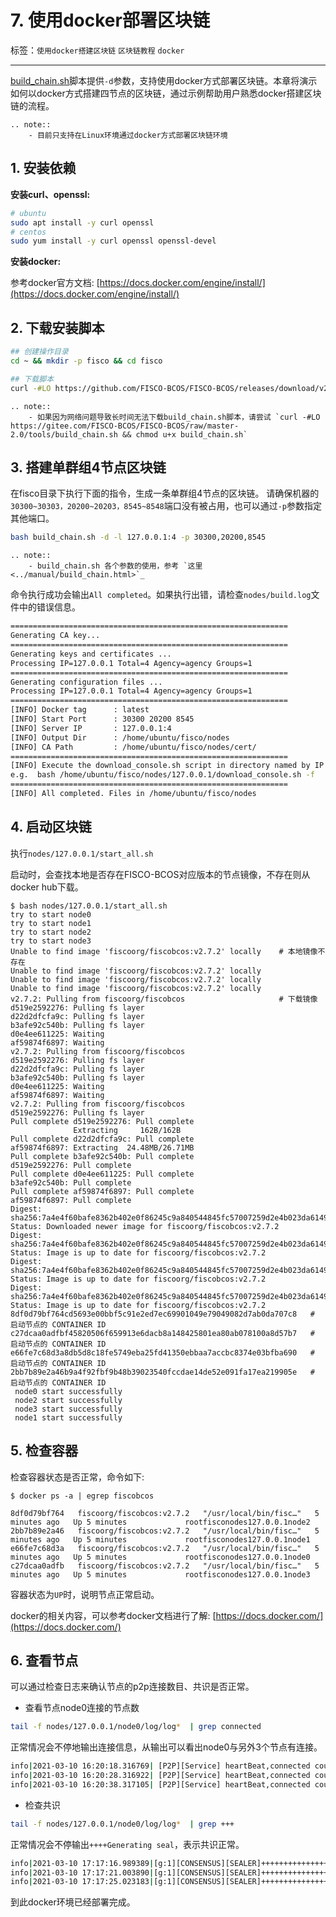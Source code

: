 # 7. 使用docker部署区块链

标签：``使用docker搭建区块链`` ``区块链教程`` ``docker``

----

[build_chain.sh](../manual/build_chain.md)脚本提供`-d`参数，支持使用docker方式部署区块链。本章将演示如何以docker方式搭建四节点的区块链，通过示例帮助用户熟悉docker搭建区块链的流程。

```eval_rst
.. note::
    - 目前只支持在Linux环境通过docker方式部署区块链环境
```

## 1. 安装依赖

**安装curl、openssl:**

```bash
# ubuntu
sudo apt install -y curl openssl
# centos
sudo yum install -y curl openssl openssl-devel
```

**安装docker:**

参考docker官方文档: [https://docs.docker.com/engine/install/](https://docs.docker.com/engine/install/)

## 2. 下载安装脚本
```bash
## 创建操作目录
cd ~ && mkdir -p fisco && cd fisco

## 下载脚本
curl -#LO https://github.com/FISCO-BCOS/FISCO-BCOS/releases/download/v2.9.1/build_chain.sh && chmod u+x build_chain.sh
```

```eval_rst
.. note::
    - 如果因为网络问题导致长时间无法下载build_chain.sh脚本，请尝试 `curl -#LO https://gitee.com/FISCO-BCOS/FISCO-BCOS/raw/master-2.0/tools/build_chain.sh && chmod u+x build_chain.sh`
```

## 3. 搭建单群组4节点区块链
在fisco目录下执行下面的指令，生成一条单群组4节点的区块链。
请确保机器的`30300~30303，20200~20203，8545~8548`端口没有被占用，也可以通过`-p`参数指定其他端口。

```bash
bash build_chain.sh -d -l 127.0.0.1:4 -p 30300,20200,8545
```

```eval_rst
.. note::
    - build_chain.sh 各个参数的使用，参考 `这里 <../manual/build_chain.html>`_
```

命令执行成功会输出`All completed`。如果执行出错，请检查`nodes/build.log`文件中的错误信息。

```bash
==============================================================
Generating CA key...
==============================================================
Generating keys and certificates ...
Processing IP=127.0.0.1 Total=4 Agency=agency Groups=1
==============================================================
Generating configuration files ...
Processing IP=127.0.0.1 Total=4 Agency=agency Groups=1
==============================================================
[INFO] Docker tag      : latest
[INFO] Start Port      : 30300 20200 8545
[INFO] Server IP       : 127.0.0.1:4
[INFO] Output Dir      : /home/ubuntu/fisco/nodes
[INFO] CA Path         : /home/ubuntu/fisco/nodes/cert/
==============================================================
[INFO] Execute the download_console.sh script in directory named by IP to get FISCO-BCOS console.
e.g.  bash /home/ubuntu/fisco/nodes/127.0.0.1/download_console.sh -f
==============================================================
[INFO] All completed. Files in /home/ubuntu/fisco/nodes
```

## 4. 启动区块链

执行`nodes/127.0.0.1/start_all.sh`

启动时，会查找本地是否存在FISCO-BCOS对应版本的节点镜像，不存在则从docker hub下载。

```shell
$ bash nodes/127.0.0.1/start_all.sh
try to start node0
try to start node1
try to start node2
try to start node3
Unable to find image 'fiscoorg/fiscobcos:v2.7.2' locally    # 本地镜像不存在
Unable to find image 'fiscoorg/fiscobcos:v2.7.2' locally
Unable to find image 'fiscoorg/fiscobcos:v2.7.2' locally
Unable to find image 'fiscoorg/fiscobcos:v2.7.2' locally
v2.7.2: Pulling from fiscoorg/fiscobcos                     # 下载镜像
d519e2592276: Pulling fs layer
d22d2dfcfa9c: Pulling fs layer
b3afe92c540b: Pulling fs layer
d0e4ee611225: Waiting
af59874f6897: Waiting
v2.7.2: Pulling from fiscoorg/fiscobcos
d519e2592276: Pulling fs layer
d22d2dfcfa9c: Pulling fs layer
b3afe92c540b: Pulling fs layer
d0e4ee611225: Waiting
af59874f6897: Waiting
v2.7.2: Pulling from fiscoorg/fiscobcos
d519e2592276: Pulling fs layer
Pull complete d519e2592276: Pull complete
              Extracting     162B/162B
Pull complete d22d2dfcfa9c: Pull complete
af59874f6897: Extracting  24.48MB/26.71MB
Pull complete b3afe92c540b: Pull complete
d519e2592276: Pull complete
Pull complete d0e4ee611225: Pull complete
b3afe92c540b: Pull complete
Pull complete af59874f6897: Pull complete
af59874f6897: Pull complete
Digest: sha256:7a4e4f60bafe8362b402e0f86245c9a840544845fc57007259d2e4b023da6149
Status: Downloaded newer image for fiscoorg/fiscobcos:v2.7.2
Digest: sha256:7a4e4f60bafe8362b402e0f86245c9a840544845fc57007259d2e4b023da6149
Status: Image is up to date for fiscoorg/fiscobcos:v2.7.2
Digest: sha256:7a4e4f60bafe8362b402e0f86245c9a840544845fc57007259d2e4b023da6149
Status: Image is up to date for fiscoorg/fiscobcos:v2.7.2
Digest: sha256:7a4e4f60bafe8362b402e0f86245c9a840544845fc57007259d2e4b023da6149
Status: Image is up to date for fiscoorg/fiscobcos:v2.7.2
8df0d79bf764cd5693e00bbf5c91e2ed7ec69901049e79049082d7ab0da707c8   # 启动节点的 CONTAINER ID
c27dcaa0adfbf45820506f659913e6dacb8a148425801ea80ab078100a8d57b7   # 启动节点的 CONTAINER ID
e66fe7c68d3a8db5d8c18fe5749eba25fd41350ebbaa7accbc8374e03bfba690   # 启动节点的 CONTAINER ID
2bb7b89e2a46b9a4f92fbf9b48b39023540fccdae14de52e091fa17ea219905e   # 启动节点的 CONTAINER ID
 node0 start successfully                                           
 node2 start successfully                                           
 node3 start successfully                                           
 node1 start successfully                                           
```

## 5. 检查容器

检查容器状态是否正常，命令如下:
```shell
$ docker ps -a | egrep fiscobcos

8df0d79bf764   fiscoorg/fiscobcos:v2.7.2   "/usr/local/bin/fisc…"   5 minutes ago   Up 5 minutes             rootfisconodes127.0.0.1node2
2bb7b89e2a46   fiscoorg/fiscobcos:v2.7.2   "/usr/local/bin/fisc…"   5 minutes ago   Up 5 minutes             rootfisconodes127.0.0.1node1
e66fe7c68d3a   fiscoorg/fiscobcos:v2.7.2   "/usr/local/bin/fisc…"   5 minutes ago   Up 5 minutes             rootfisconodes127.0.0.1node0
c27dcaa0adfb   fiscoorg/fiscobcos:v2.7.2   "/usr/local/bin/fisc…"   5 minutes ago   Up 5 minutes             rootfisconodes127.0.0.1node3
```
容器状态为`UP`时，说明节点正常启动。

docker的相关内容，可以参考docker文档进行了解: [https://docs.docker.com/](https://docs.docker.com/)

## 6. 查看节点

可以通过检查日志来确认节点的p2p连接数目、共识是否正常。

- 查看节点node0连接的节点数

```bash
tail -f nodes/127.0.0.1/node0/log/log*  | grep connected
```

正常情况会不停地输出连接信息，从输出可以看出node0与另外3个节点有连接。
```bash
info|2021-03-10 16:20:18.316769| [P2P][Service] heartBeat,connected count=3
info|2021-03-10 16:20:28.316922| [P2P][Service] heartBeat,connected count=3
info|2021-03-10 16:20:38.317105| [P2P][Service] heartBeat,connected count=3
```

- 检查共识


```bash
tail -f nodes/127.0.0.1/node0/log/log*  | grep +++
```

正常情况会不停输出`++++Generating seal`，表示共识正常。
```bash
info|2021-03-10 17:17:16.989389|[g:1][CONSENSUS][SEALER]++++++++++++++++ Generating seal on,blkNum=1,tx=0,nodeIdx=2,hash=9af45b7d...
info|2021-03-10 17:17:21.003890|[g:1][CONSENSUS][SEALER]++++++++++++++++ Generating seal on,blkNum=1,tx=0,nodeIdx=2,hash=427aae1b...
info|2021-03-10 17:17:25.023183|[g:1][CONSENSUS][SEALER]++++++++++++++++ Generating seal on,blkNum=1,tx=0,nodeIdx=2,hash=a6c1a5a9...
```

到此docker环境已经部署完成。